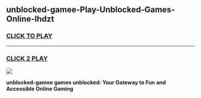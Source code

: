 
## unblocked-gamee-Play-Unblocked-Games-Online-lhdzt
<h3>
<a href="https://premium76.site?title=unblocked-gamee&ref=25A">CLICK TO PLAY</a></h3>
<hr>

<h3>
<a href="https://premium76.site?title=unblocked-gamee&ref=25A">CLICK 2 PLAY</a>
  
</h3>

<a href="https://premium76.site?title=unblocked-gamee&ref=25A"><img src="https://clearcache.store/games.png"></a>


**unblocked-gamee games unblocked: Your Gateway to Fun and Accessible Online Gaming**
